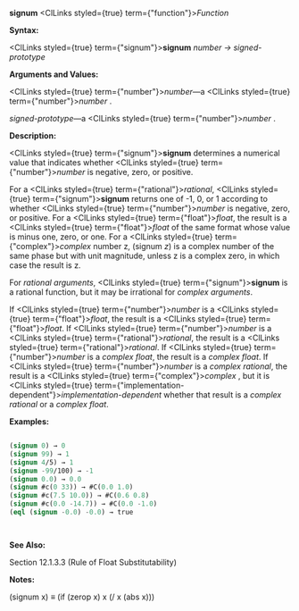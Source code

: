 **signum** <ClLinks styled={true} term={"function"}><i>Function</i></ClLinks> 



**Syntax:** 



<ClLinks styled={true} term={"signum"}><b>signum</b></ClLinks> *number → signed-prototype* 



**Arguments and Values:** 



<ClLinks styled={true} term={"number"}><i>number</i></ClLinks>—a <ClLinks styled={true} term={"number"}><i>number</i></ClLinks> . 



*signed-prototype*—a <ClLinks styled={true} term={"number"}><i>number</i></ClLinks> . 



**Description:** 



<ClLinks styled={true} term={"signum"}><b>signum</b></ClLinks> determines a numerical value that indicates whether <ClLinks styled={true} term={"number"}><i>number</i></ClLinks> is negative, zero, or positive. 



For a <ClLinks styled={true} term={"rational"}><i>rational</i></ClLinks>, <ClLinks styled={true} term={"signum"}><b>signum</b></ClLinks> returns one of -1, 0, or 1 according to whether <ClLinks styled={true} term={"number"}><i>number</i></ClLinks> is negative, zero, or positive. For a <ClLinks styled={true} term={"float"}><i>float</i></ClLinks>, the result is a <ClLinks styled={true} term={"float"}><i>float</i></ClLinks> of the same format whose value is minus one, zero, or one. For a <ClLinks styled={true} term={"complex"}><i>complex</i></ClLinks> number z, (signum *z*) is a complex number of the same phase but with unit magnitude, unless z is a complex zero, in which case the result is z. 



For *rational arguments*, <ClLinks styled={true} term={"signum"}><b>signum</b></ClLinks> is a rational function, but it may be irrational for *complex arguments*. 



If <ClLinks styled={true} term={"number"}><i>number</i></ClLinks> is a <ClLinks styled={true} term={"float"}><i>float</i></ClLinks>, the result is a <ClLinks styled={true} term={"float"}><i>float</i></ClLinks>. If <ClLinks styled={true} term={"number"}><i>number</i></ClLinks> is a <ClLinks styled={true} term={"rational"}><i>rational</i></ClLinks>, the result is a <ClLinks styled={true} term={"rational"}><i>rational</i></ClLinks>. If <ClLinks styled={true} term={"number"}><i>number</i></ClLinks> is a *complex float*, the result is a *complex float*. If <ClLinks styled={true} term={"number"}><i>number</i></ClLinks> is a *complex rational*, the result is a <ClLinks styled={true} term={"complex"}><i>complex</i></ClLinks> , but it is <ClLinks styled={true} term={"implementation-dependent"}><i>implementation-dependent</i></ClLinks> whether that result is a *complex rational* or a *complex float*. 



**Examples:**
```lisp

(signum 0) → 0 
(signum 99) → 1 
(signum 4/5) → 1 
(signum -99/100) → -1 
(signum 0.0) → 0.0 
(signum #c(0 33)) → #C(0.0 1.0) 
(signum #c(7.5 10.0)) → #C(0.6 0.8) 
(signum #c(0.0 -14.7)) → #C(0.0 -1.0) 
(eql (signum -0.0) -0.0) → true 




```
**See Also:** 



Section 12.1.3.3 (Rule of Float Substitutability) 



**Notes:** 



(signum x) *≡* (if (zerop x) x (/ x (abs x))) 



